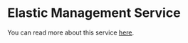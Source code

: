 # Elastic Management Service

You can read more about this service [here](/docs/developer-guide/core/monitoring/scripts/elastic.md).